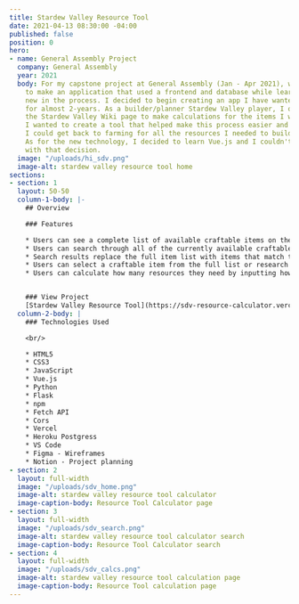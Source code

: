 ```yaml
---
title: Stardew Valley Resource Tool
date: 2021-04-13 08:30:00 -04:00
published: false
position: 0
hero:
- name: General Assembly Project
  company: General Assembly
  year: 2021
  body: For my capstone project at General Assembly (Jan - Apr 2021), we were required
    to make an application that used a frontend and database while learning something
    new in the process. I decided to begin creating an app I have wanted to build
    for almost 2-years. As a builder/planner Stardew Valley player, I often visited
    the Stardew Valley Wiki page to make calculations for the items I wanted to craft.
    I wanted to create a tool that helped make this process easier and quicker, so
    I could get back to farming for all the resources I needed to build my items.
    As for the new technology, I decided to learn Vue.js and I couldn't be happier
    with that decision.
  image: "/uploads/hi_sdv.png"
  image-alt: stardew valley resource tool home
sections:
- section: 1
  layout: 50-50
  column-1-body: |-
    ## Overview

    ### Features

    * Users can see a complete list of available craftable items on the Calculator page
    * Users can search through all of the currently available craftable items to find a keyword match. In v1, search is limited to item name matches
    * Search results replace the full item list with items that match the keyword typed
    * Users can select a craftable item from the full list or research results list to view item details
    * Users can calculate how many resources they need by inputting how many of the craftable items they would like to make. Calculations are automatic


    ### View Project
    [Stardew Valley Resource Tool](https://sdv-resource-calculator.vercel.app/) - [GitHub](https://github.com/kirstengreen/sdv-resource-calculator)
  column-2-body: |
    ### Technologies Used

    <br/>

    * HTML5
    * CSS3
    * JavaScript
    * Vue.js
    * Python
    * Flask
    * npm
    * Fetch API
    * Cors
    * Vercel
    * Heroku Postgress
    * VS Code
    * Figma - Wireframes
    * Notion - Project planning
- section: 2
  layout: full-width
  image: "/uploads/sdv_home.png"
  image-alt: stardew valley resource tool calculator
  image-caption-body: Resource Tool Calculator page
- section: 3
  layout: full-width
  image: "/uploads/sdv_search.png"
  image-alt: stardew valley resource tool calculator search
  image-caption-body: Resource Tool Calculator search
- section: 4
  layout: full-width
  image: "/uploads/sdv_calcs.png"
  image-alt: stardew valley resource tool calculation page
  image-caption-body: Resource Tool calculation page
---
```


